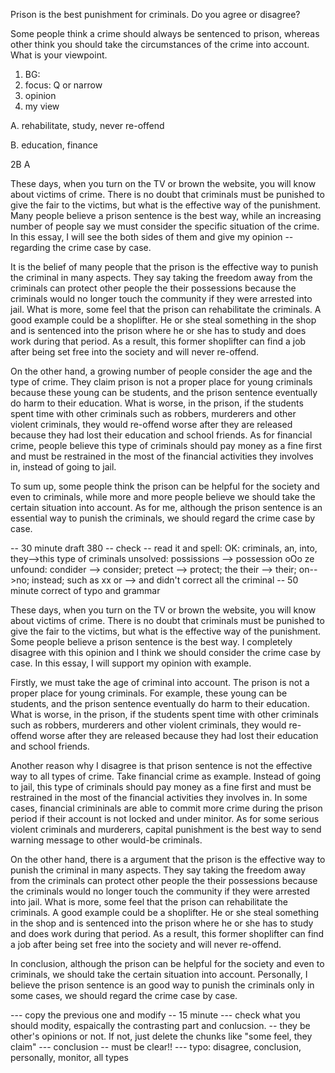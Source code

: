 Prison is the best punishment for criminals. Do you agree or disagree?

Some people think a crime should always be sentenced to prison, whereas other think you should take the circumstances of the crime into account. What is your viewpoint.


1. BG: 
2. focus: Q or narrow
3. opinion
4. my view

A. rehabilitate, study, never re-offend

B. education, finance

2B
A

These days, when you turn on the TV or brown the website, you will know about victims of crime. There is no doubt that criminals must be punished to give the fair to the victims, but what is the effective way of the punishment. Many people believe a prison sentence is the best way, while an increasing number of people say we must consider the specific situation of the crime. In this essay, I will see the both sides of them and give my opinion -- regarding the crime case by case.

It is the belief of many people that the prison is the effective way to punish the criminal in many aspects. They say taking the freedom away from the criminals can protect other people the their possessions because the criminals would no longer touch the community if they were arrested into jail. What is more, some feel that the prison can rehabilitate the criminals. A good example could be a shoplifter. He or she steal something in the shop and is sentenced into the prison where he or she has to study and does work during that period. As a result, this former shoplifter can find a job after being set free into the society and will never re-offend.

On the other hand, a growing number of people consider the age and the type of crime. They claim prison is not a proper place for young criminals because these young can be students, and the prison sentence eventually do harm to their education. What is worse, in the prison, if the students spent time with other criminals such as robbers, murderers and other violent criminals, they would re-offend worse after they are released because they had lost their education and school friends. As for financial crime, people believe this type of criminals should pay money as a fine first and must be restrained in the most of the financial activities they involves in, instead of going to jail.

To sum up, some people think the prison can be helpful for the society and even to criminals, while more and more people believe we should take the certain situation into account. As for me, although the prison sentence is an essential way to punish the criminals, we should regard the crime case by case.

-- 30 minute draft   380
-- check -- read it and spell: 
    OK:  criminals, an, into, they-->this type of criminals
    unsolved: possissions --> possession  oOo  ze
    unfound: condider --> consider; pretect --> protect;   the their --> their; on-->no;  instead;  such as xx or --> and
        didn't correct all the criminal
-- 50 minute correct of typo and grammar



These days, when you turn on the TV or brown the website, you will know about victims of crime. There is no doubt that criminals must be punished to give the fair to the victims, but what is the effective way of the punishment. Some people believe a prison sentence is the best way. I completely disagree with this opinion and I think we should consider the crime case by case. In this essay, I will support my opinion with example.

Firstly, we must take the age of criminal into account. The prison is not a proper place for young criminals. For example, these young can be students, and the prison sentence eventually do harm to their education. What is worse, in the prison, if the students spent time with other criminals such as robbers, murderers and other violent criminals, they would re-offend worse after they are released because they had lost their education and school friends. 

Another reason why I disagree is that prison sentence is not the effective way to all types of crime. Take financial crime as example. Instead of going to jail, this type of criminals should pay money as a fine first and must be restrained in the most of the financial activities they involves in. In some cases, financial crimininals are able to commit more crime during the prison period if their account is not locked and under minitor. As for some serious violent criminals and murderers, capital punishment is the best way to send warning message to other would-be criminals. 

On the other hand, there is a argument that the prison is the effective way to punish the criminal in many aspects. They say taking the freedom away from the criminals can protect other people the their possessions because the criminals would no longer touch the community if they were arrested into jail. What is more, some feel that the prison can rehabilitate the criminals. A good example could be a shoplifter. He or she steal something in the shop and is sentenced into the prison where he or she has to study and does work during that period. As a result, this former shoplifter can find a job after being set free into the society and will never re-offend.


In conclusion, although the prison can be helpful for the society and even to criminals, we should take the certain situation into account. Personally, I believe the prison sentence is an good way to punish the criminals only in some cases, we should regard the crime case by case.


--- copy the previous one and modify -- 15 minute
--- check what you should modity, espaically the contrasting part and conlucsion.
    -- they be other's opinions or not. If not, just delete the chunks like "some feel, they claim"
--- conclusion -- must be clear!!
--- typo: disagree,  conclusion, personally, monitor, all types